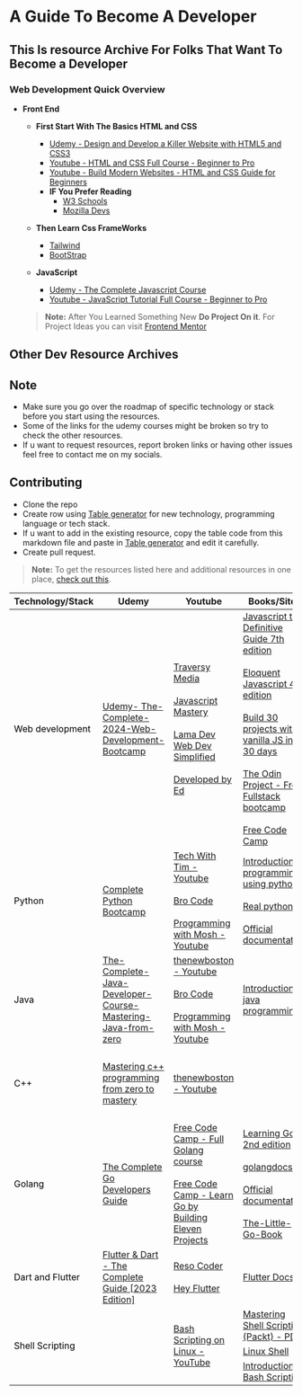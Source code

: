 # A Guide To Become A Developer

## This Is  resource Archive For Folks That Want To Become a Developer

### Web Development Quick Overview

- **Front End**

  - **First Start With The Basics HTML and CSS**
    - [Udemy - Design and Develop a Killer Website with HTML5 and CSS3](https://www.udemy.com/course/design-and-develop-a-killer-website-with-html5-and-css3/)
    - [Youtube - HTML and CSS Full Course - Beginner to Pro](https://www.youtube.com/watch?v=G3e-cpL7ofc&pp=ygUVaHRtbCBhbmQgY3NzIHR1dG9yaWFs)
    - [Youtube - Build Modern Websites - HTML and CSS Guide for Beginners](https://youtu.be/QRrPE9aj3wI)
    - **IF You Prefer Reading**
      - [W3 Schools](https://www.w3schools.com/html/default.asp)
      - [Mozilla Devs](https://developer.mozilla.org/en-US/docs/Web/HTML)
  - **Then Learn Css FrameWorks**
    - [Tailwind](https://tailwindcss.com/)
    - [BootStrap](https://getbootstrap.com/)

  - **JavaScript**
    - [Udemy - The Complete Javascript Course](https://www.udemy.com/course/the-complete-javascript-course/)
    - [Youtube - JavaScript Tutorial Full Course - Beginner to Pro](https://www.youtube.com/watch?v=EerdGm-ehJQ&pp=ygUTamF2YXNjcmlwdCB0dXRvcmlhbA%3D%3D )

  > **Note:** After You Learned Something New  **Do Project On it**.
  > For Project Ideas you can visit [Frontend Mentor](https://www.frontendmentor.io/)

## Other Dev Resource Archives

<table class="tg">
<thead>
  <tr>
    <th class="tg-0lax">Technology/Stack</th>
    <th class="tg-0lax"><span style="font-weight:bold">Udemy</span></th>
    <th class="tg-0lax"><span style="font-weight:bold">Youtube</span></th>
    <th class="tg-0lax"><span style="font-weight:bold">Books/Sites</span></th>
    <th class="tg-0lax"><span style="font-weight:bold">Roadmap</span></th>
    <th class="tg-0lax" colspan="2"><span style="font-weight:bold">Tools/IDEs</span></th>
  </tr>
</thead>
<tbody>
  <tr>
    <td class="tg-0lax" rowspan="2"><span style="font-weight:400;font-style:normal;text-decoration:none;color:#000">Web development</span></td>
    <td class="tg-0lax" rowspan="2"><a href="https://www.udemy.com/course/the-complete-web-development-bootcamp/">Udemy- The-Complete-2024-Web-Development-Bootcamp</a></td>
    <td class="tg-0lax" rowspan="2"><a href="https://www.youtube.com/@TraversyMedia">Traversy Media</a><br><br><a href="https://www.youtube.com/@javascriptmastery">Javascript Mastery</a><br><br><a href="https://www.youtube.com/@LamaDev">Lama Dev</a><br><a href="https://www.youtube.com/@WebDevSimplified">Web Dev Simplified</a><br><br><a href="https://www.youtube.com/@developedbyed">Developed by Ed</a></td>
    <td class="tg-0lax" rowspan="2"><a href="https://www.oreilly.com/library/view/javascript-the-definitive/9781491952016/">Javascript the Definitive Guide 7th edition</a><br><br><a href="https://eloquentjavascript.net/">Eloquent Javascript 4th edition</a><br><br><a href="https://javascript30.com/">Build 30 projects with vanilla JS in 30 days</a><br><br><a href="https://www.theodinproject.com/">The Odin Project - Free Fullstack bootcamp</a><br><br><a href="https://www.freecodecamp.org/">Free Code Camp</a></td>
    <td class="tg-0lax" rowspan="2"><a href="https://roadmap.sh/frontend">Frontend</a><br><a href="https://roadmap.sh/backend">Backend</a></td>
    <td class="tg-0lax">Browsers</td>
    <td class="tg-0lax"><a href="https://www.google.com/chrome/">Chrome</a>, <a href="https://www.mozilla.org/en-US/firefox/new/">Firefox</a></td>
  </tr>
  <tr>
    <td class="tg-0lax">Text editors</td>
    <td class="tg-0lax"><a href="https://code.visualstudio.com/">VSCode</a>, <a href="https://www.sublimetext.com/">Sublime text</a>, <a href="https://www.jetbrains.com/webstorm/">WebStorm</a></td>
  </tr>
  <tr>
    <td class="tg-0lax" rowspan="2"><span style="color:#000">Python</span></td>
    <td class="tg-0lax" rowspan="2"><a href="https://www.udemy.com/course/complete-python-bootcamp/">Complete Python Bootcamp</a></td>
    <td class="tg-0lax" rowspan="2"><a href="https://www.youtube.com/channel/UC4JX40jDee_tINbkjycV4Sg">Tech With Tim - Youtube</a><br><br><a href="https://www.youtube.com/@BroCodez">Bro Code</a><br><br><a href="https://www.youtube.com/c/programmingwithmosh">Programming with Mosh - Youtube</a></td>
    <td class="tg-0lax" rowspan="2"><a href="https://t.me/c/1648701289/244">Introduction to programming using python</a><br><br><a href="https://t.me/myresarchive/245">Real python</a><br><br><a href="https://www.python.org/about/gettingstarted/">Official documentation</a></td>
    <td class="tg-0lax" rowspan="2"><a href="https://roadmap.sh/python">Python roadmap</a></td>
    <td class="tg-0lax">Interpreter</td>
    <td class="tg-0lax"><a href="https://www.python.org/">Python</a></td>
  </tr>
  <tr>
    <td class="tg-0lax">Text editor/ IDE</td>
    <td class="tg-0lax"><a href="https://code.visualstudio.com/">VSCode</a>, <a href="https://www.sublimetext.com/">Sublime text</a>, <a href="https://www.jetbrains.com/pycharm/">Pycharm</a></td>
  </tr>
  <tr>
    <td class="tg-0lax" rowspan="2"><span style="font-weight:400;font-style:normal;color:#000">Java</span></td>
    <td class="tg-0lax" rowspan="2"><a href="https://www.1377x.to/torrent/4998907/The-Complete-Java-Developer-Course-Mastering-Java-from-zero/">The-Complete-Java-Developer-Course-Mastering-Java-from-zero</a></td>
    <td class="tg-0lax" rowspan="2"><a href="https://www.youtube.com/user/thenewboston">thenewboston - Youtube</a><br><br><a href="https://www.youtube.com/@BroCodez">Bro Code</a><br><br><a href="https://www.youtube.com/c/programmingwithmosh">Programming with Mosh - Youtube</a></td>
    <td class="tg-0lax" rowspan="2"><a href="https://t.me/myresarchive/246">Introduction to java programming</a></td>
    <td class="tg-0lax" rowspan="2"><a href="https://roadmap.sh/java">Java roadmap</a></td>
    <td class="tg-0lax">Compiler</td>
    <td class="tg-0lax"><a href="https://www.oracle.com/java/technologies/downloads/">JDK</a></td>
  </tr>
  <tr>
    <td class="tg-0lax">IDE</td>
    <td class="tg-0lax"><a href="https://www.jetbrains.com/idea/">Intelij IDEA</a>, <a href="https://www.oracle.com/tools/technologies/netbeans-ide.html">Netbeans</a>, <a href="https://www.eclipse.org/downloads/">Eclipse</a></td>
  </tr>
  <tr>
    <td class="tg-0lax" rowspan="2"><span style="font-weight:400;font-style:normal;text-decoration:none;color:#000">C++</span></td>
    <td class="tg-0lax" rowspan="2"><a href="https://www.1377x.to/torrent/4863484/Udemy-Mastering-C-Programming-From-Zero-to-Hero/">Mastering c++ programming from zero to mastery</a></td>
    <td class="tg-0lax" rowspan="2"><a href="https://www.youtube.com/user/thenewboston">thenewboston - Youtube</a></td>
    <td class="tg-0lax" rowspan="2"></td>
    <td class="tg-0lax" rowspan="2"><a href="https://miro.com/app/board/o9J_lpap34Q=/">C++ roadmap</a></td>
    <td class="tg-0lax">Compiler</td>
    <td class="tg-0lax"><a href="https://sourceforge.net/projects/mingw/">Mingw</a>, <a href="https://gcc.gnu.org/">GCC and G++</a></td>
  </tr>
  <tr>
    <td class="tg-0lax">IDE</td>
    <td class="tg-0lax"><a href="https://www.codeblocks.org/">Codeblocks</a>, <a href="https://www.jetbrains.com/clion/">Clion</a>, <a href="https://sourceforge.net/projects/orwelldevcpp/">Dev cpp</a></td>
  </tr>
  <tr>
    <td class="tg-0lax" rowspan="2"><span style="color:#000">Golang</span></td>
    <td class="tg-0lax" rowspan="2"><a href="https://www.udemy.com/course/go-the-complete-developers-guide/">The Complete Go Developers Guide</a></td>
    <td class="tg-0lax" rowspan="2"><a href="https://www.youtube.com/watch?v=un6ZyFkqFKo&t=197s&pp=ygULZ28gdHV0b3JpYWw%3D">Free Code Camp - Full Golang course</a><br><br><a href="https://www.youtube.com/watch?v=jFfo23yIWac&pp=ygULZ28gdHV0b3JpYWw%3D">Free Code Camp - Learn Go by Building Eleven Projects</a></td>
    <td class="tg-0lax" rowspan="2"><a href="https://www.oreilly.com/library/view/learning-go-2nd/9781098139285/?_gl=1*1l7qeio*_ga*MTk0ODMxNzk1NC4xNzIzNTA2NTM0*_ga_092EL089CH*MTcyMzUwODQ0Ny4yLjEuMTcyMzUwODQ2MC40Ny4wLjA.">Learning Go 2nd edition</a><br><br><a href="https://golangdocs.com/">golangdocs</a><br><br><a href="https://go.dev/doc/">Official documentation</a><br><br><a href="https://www.openmymind.net/The-Little-Go-Book/">The-Little-Go-Book</a></td>
    <td class="tg-0lax" rowspan="2"><a href="https://roadmap.sh/golang">Golang roadmap</a></td>
    <td class="tg-0lax">Compiler</td>
    <td class="tg-0lax"><a href="https://go.dev/doc/install">Go</a></td>
  </tr>
  <tr>
    <td class="tg-0lax">IDE</td>
    <td class="tg-0lax"><a href="https://code.visualstudio.com/">VSCode</a> ,<a href="https://www.jetbrains.com/go/download/">Goland</a></td>
  </tr>
  <tr>
    <td class="tg-0lax"><span style="font-weight:400;font-style:normal;text-decoration:none;color:#000">Dart and Flutter</span></td>
    <td class="tg-0lax"><a href="https://www.udemy.com/course/learn-flutter-dart-to-build-ios-android-apps/">Flutter &amp; Dart - The Complete Guide [2023 Edition]</a></td>
    <td class="tg-0lax"><a href="https://www.youtube.com/@ResoCoder" target="_blank" rel="noopener noreferrer">Reso Coder</a><br><br><a href="https://www.youtube.com/@HeyFlutter" target="_blank" rel="noopener noreferrer">Hey Flutter</a></td>
    <td class="tg-0lax"><a href="https://docs.flutter.dev/">Flutter Docs</a></td>
    <td class="tg-0lax"><a href="https://roadmap.sh/flutter">Flutter</a></td>
    <td class="tg-0lax">IDE</td>
    <td class="tg-0lax"><a href="https://dartpad.dev/?">Dart Pad</a>, <a href="https://www.google.com/url?sa=t&rct=j&q=&esrc=s&source=web&cd=&cad=rja&uact=8&ved=2ahUKEwiawMal09T_AhXaO-wKHcGGC5QQFnoECBMQAQ&url=https%3A%2F%2Fcode.visualstudio.com%2F&usg=AOvVaw15O90sm1ios8AUpw56hCml&opi=89978449">VSCODE</a></td>
  </tr>
  <tr>
    <td class="tg-0lax" rowspan="3"><span style="font-weight:400;font-style:normal;text-decoration:none;color:#000">Shell Scripting</span></td>
    <td class="tg-0lax" rowspan="3"></td>
    <td class="tg-0lax" rowspan="3"><a href="https://www.youtube.com/playlist?list=PLT98CRl2KxKGj-VKtApD8-zCqSaN2mD4w">Bash Scripting on Linux - YouTube</a></td>
    <td class="tg-0lax"><a href="https://libgen.pm/get.php?md5=954a5bdbd748300bae9258e824745a38&key=EH7C9QNIBOWQZ6CX">Mastering Shell Scripting (Packt) - PDF</a>
    </td>
    <td class="tg-0lax" rowspan="3"></td>
    <td class="tg-0lax" rowspan="3">Text Editors<br></td>
    <td class="tg-0lax" rowspan="3"><a href="https://code.visualstudio.com/">VSCode</a>, <a href="https://www.sublimetext.com/">Sublime text</a>, <a href="https://www.vim.org/">Vim</a></td>
  </tr>
  <tr>
    <td class="tg-0lax"><a href="https://www.learnshell.org/">Linux Shell</a><br></td>
  </tr>
  <tr>
    <td class="tg-0lax"><a href="https://bjpcjp.github.io/pdfs/bash/bash-scripting.pdf">Introduction to Bash Scripting</a></td>
  </tr>
</tbody>

## Note

- Make sure you go over the roadmap of specific technology or stack before you start using the resources.
- Some of the links for the udemy courses might be broken so try to check the other resources.
- If u want to request resources, report broken links or having other issues feel free to contact me on my socials.

## Contributing

- Clone the repo
- Create row using [Table generator](https://www.tablesgenerator.com/html_tables) for new technology, programming language or tech stack.
- If u want to add in the existing resource, copy the table code from this markdown file and paste in [Table generator](https://www.tablesgenerator.com/html_tables) and edit it carefully.
- Create pull request.

> **Note:** To get the resources listed here and additional resources in one place, [check out this](https://t.me/resource_archives).